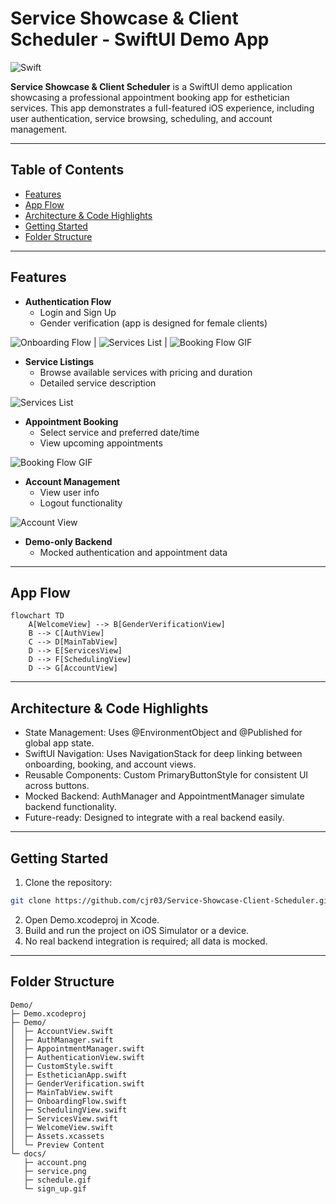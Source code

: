 # Service Showcase & Client Scheduler - SwiftUI Demo App
![Swift](https://img.shields.io/badge/Swift-orange)

**Service Showcase & Client Scheduler** is a SwiftUI demo application showcasing a professional appointment booking app for esthetician services. This app demonstrates a full-featured iOS experience, including user authentication, service browsing, scheduling, and account management.

---

## Table of Contents

- [Features](#Features)
- [App Flow](#App-Flow)
- [Architecture & Code Highlights](#Architecture--Code-Highlights)
- [Getting Started](#Getting-Started)
- [Folder Structure](#Folder-Structure)

---

## Features

- **Authentication Flow**
  - Login and Sign Up
  - Gender verification (app is designed for female clients)
  
![Onboarding Flow](Demo/docs/sign_up.gif) | ![Services List](Demo/docs/service.png) | ![Booking Flow GIF](Demo/docs/schedule.gif)

- **Service Listings**
  - Browse available services with pricing and duration
  - Detailed service description

![Services List](Demo/docs/service.png)
  
- **Appointment Booking**
  - Select service and preferred date/time
  - View upcoming appointments
 
![Booking Flow GIF](Demo/docs/schedule.gif)

- **Account Management**
  - View user info
  - Logout functionality
 
![Account View](Demo/docs/acctmgmt.png)

- **Demo-only Backend**
  - Mocked authentication and appointment data

---

## App Flow

```mermaid
flowchart TD
    A[WelcomeView] --> B[GenderVerificationView]
    B --> C[AuthView]
    C --> D[MainTabView]
    D --> E[ServicesView]
    D --> F[SchedulingView]
    D --> G[AccountView]
```

---

## Architecture & Code Highlights

- State Management: Uses @EnvironmentObject and @Published for global app state.
- SwiftUI Navigation: Uses NavigationStack for deep linking between onboarding, booking, and account views.
- Reusable Components: Custom PrimaryButtonStyle for consistent UI across buttons.
- Mocked Backend: AuthManager and AppointmentManager simulate backend functionality.
- Future-ready: Designed to integrate with a real backend easily.

---

## Getting Started
1. Clone the repository:
```bash
git clone https://github.com/cjr03/Service-Showcase-Client-Scheduler.git
```
2. Open Demo.xcodeproj in Xcode.
3. Build and run the project on iOS Simulator or a device.
4. No real backend integration is required; all data is mocked.

---

## Folder Structure
```plaintext
Demo/
├─ Demo.xcodeproj
├─ Demo/               
│  ├─ AccountView.swift
│  ├─ AuthManager.swift
│  ├─ AppointmentManager.swift
│  ├─ AuthenticationView.swift
│  ├─ CustomStyle.swift
│  ├─ EstheticianApp.swift
│  ├─ GenderVerification.swift
│  ├─ MainTabView.swift
│  ├─ OnboardingFlow.swift
│  ├─ SchedulingView.swift
│  ├─ ServicesView.swift
│  ├─ WelcomeView.swift
│  ├─ Assets.xcassets
│  └─ Preview Content
└─ docs/               
   ├─ account.png
   ├─ service.png
   ├─ schedule.gif
   └─ sign_up.gif
```
